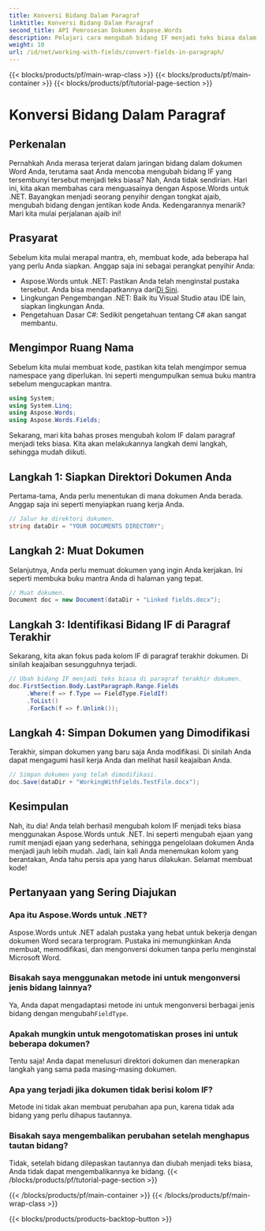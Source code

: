 ```yaml
---
title: Konversi Bidang Dalam Paragraf
linktitle: Konversi Bidang Dalam Paragraf
second_title: API Pemrosesan Dokumen Aspose.Words
description: Pelajari cara mengubah bidang IF menjadi teks biasa dalam dokumen Word menggunakan Aspose.Words untuk .NET dengan panduan langkah demi langkah terperinci ini.
weight: 10
url: /id/net/working-with-fields/convert-fields-in-paragraph/
---
```


{{< blocks/products/pf/main-wrap-class >}}
{{< blocks/products/pf/main-container >}}
{{< blocks/products/pf/tutorial-page-section >}}

# Konversi Bidang Dalam Paragraf

## Perkenalan

Pernahkah Anda merasa terjerat dalam jaringan bidang dalam dokumen Word Anda, terutama saat Anda mencoba mengubah bidang IF yang tersembunyi tersebut menjadi teks biasa? Nah, Anda tidak sendirian. Hari ini, kita akan membahas cara menguasainya dengan Aspose.Words untuk .NET. Bayangkan menjadi seorang penyihir dengan tongkat ajaib, mengubah bidang dengan jentikan kode Anda. Kedengarannya menarik? Mari kita mulai perjalanan ajaib ini!

## Prasyarat

Sebelum kita mulai merapal mantra, eh, membuat kode, ada beberapa hal yang perlu Anda siapkan. Anggap saja ini sebagai perangkat penyihir Anda:

-  Aspose.Words untuk .NET: Pastikan Anda telah menginstal pustaka tersebut. Anda bisa mendapatkannya dari[Di Sini](https://releases.aspose.com/words/net/).
- Lingkungan Pengembangan .NET: Baik itu Visual Studio atau IDE lain, siapkan lingkungan Anda.
- Pengetahuan Dasar C#: Sedikit pengetahuan tentang C# akan sangat membantu.

## Mengimpor Ruang Nama

Sebelum kita mulai membuat kode, pastikan kita telah mengimpor semua namespace yang diperlukan. Ini seperti mengumpulkan semua buku mantra sebelum mengucapkan mantra.

```csharp
using System;
using System.Linq;
using Aspose.Words;
using Aspose.Words.Fields;
```

Sekarang, mari kita bahas proses mengubah kolom IF dalam paragraf menjadi teks biasa. Kita akan melakukannya langkah demi langkah, sehingga mudah diikuti.

## Langkah 1: Siapkan Direktori Dokumen Anda

Pertama-tama, Anda perlu menentukan di mana dokumen Anda berada. Anggap saja ini seperti menyiapkan ruang kerja Anda.

```csharp
// Jalur ke direktori dokumen.
string dataDir = "YOUR DOCUMENTS DIRECTORY";
```

## Langkah 2: Muat Dokumen

Selanjutnya, Anda perlu memuat dokumen yang ingin Anda kerjakan. Ini seperti membuka buku mantra Anda di halaman yang tepat.

```csharp
// Muat dokumen.
Document doc = new Document(dataDir + "Linked fields.docx");
```

## Langkah 3: Identifikasi Bidang IF di Paragraf Terakhir

Sekarang, kita akan fokus pada kolom IF di paragraf terakhir dokumen. Di sinilah keajaiban sesungguhnya terjadi.

```csharp
// Ubah bidang IF menjadi teks biasa di paragraf terakhir dokumen.
doc.FirstSection.Body.LastParagraph.Range.Fields
     .Where(f => f.Type == FieldType.FieldIf)
     .ToList()
     .ForEach(f => f.Unlink());
```

## Langkah 4: Simpan Dokumen yang Dimodifikasi

Terakhir, simpan dokumen yang baru saja Anda modifikasi. Di sinilah Anda dapat mengagumi hasil kerja Anda dan melihat hasil keajaiban Anda.

```csharp
// Simpan dokumen yang telah dimodifikasi.
doc.Save(dataDir + "WorkingWithFields.TestFile.docx");
```

## Kesimpulan

Nah, itu dia! Anda telah berhasil mengubah kolom IF menjadi teks biasa menggunakan Aspose.Words untuk .NET. Ini seperti mengubah ejaan yang rumit menjadi ejaan yang sederhana, sehingga pengelolaan dokumen Anda menjadi jauh lebih mudah. Jadi, lain kali Anda menemukan kolom yang berantakan, Anda tahu persis apa yang harus dilakukan. Selamat membuat kode!

## Pertanyaan yang Sering Diajukan

### Apa itu Aspose.Words untuk .NET?
Aspose.Words untuk .NET adalah pustaka yang hebat untuk bekerja dengan dokumen Word secara terprogram. Pustaka ini memungkinkan Anda membuat, memodifikasi, dan mengonversi dokumen tanpa perlu menginstal Microsoft Word.

### Bisakah saya menggunakan metode ini untuk mengonversi jenis bidang lainnya?
 Ya, Anda dapat mengadaptasi metode ini untuk mengonversi berbagai jenis bidang dengan mengubah`FieldType`.

### Apakah mungkin untuk mengotomatiskan proses ini untuk beberapa dokumen?
Tentu saja! Anda dapat menelusuri direktori dokumen dan menerapkan langkah yang sama pada masing-masing dokumen.

### Apa yang terjadi jika dokumen tidak berisi kolom IF?
Metode ini tidak akan membuat perubahan apa pun, karena tidak ada bidang yang perlu dihapus tautannya.

### Bisakah saya mengembalikan perubahan setelah menghapus tautan bidang?
Tidak, setelah bidang dilepaskan tautannya dan diubah menjadi teks biasa, Anda tidak dapat mengembalikannya ke bidang.
{{< /blocks/products/pf/tutorial-page-section >}}

{{< /blocks/products/pf/main-container >}}
{{< /blocks/products/pf/main-wrap-class >}}

{{< blocks/products/products-backtop-button >}}
